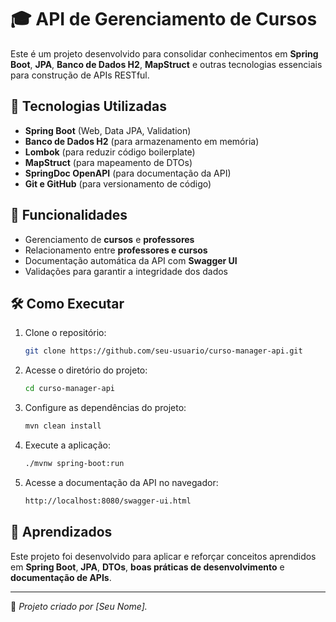 # 🎓 API de Gerenciamento de Cursos

Este é um projeto desenvolvido para consolidar conhecimentos em **Spring Boot**, **JPA**, **Banco de Dados H2**, **MapStruct** e outras tecnologias essenciais para construção de APIs RESTful.

## 🚀 Tecnologias Utilizadas
- **Spring Boot** (Web, Data JPA, Validation)
- **Banco de Dados H2** (para armazenamento em memória)
- **Lombok** (para reduzir código boilerplate)
- **MapStruct** (para mapeamento de DTOs)
- **SpringDoc OpenAPI** (para documentação da API)
- **Git e GitHub** (para versionamento de código)

## 📌 Funcionalidades
- Gerenciamento de **cursos** e **professores**
- Relacionamento entre **professores e cursos**
- Documentação automática da API com **Swagger UI**
- Validações para garantir a integridade dos dados

## 🛠 Como Executar
1. Clone o repositório:
   ```bash  
   git clone https://github.com/seu-usuario/curso-manager-api.git  
   ```  
2. Acesse o diretório do projeto:
   ```bash  
   cd curso-manager-api  
   ```  
3. Configure as dependências do projeto:
   ```bash  
   mvn clean install  
   ```  
4. Execute a aplicação:
   ```bash  
   ./mvnw spring-boot:run  
   ```  
5. Acesse a documentação da API no navegador:
   ```bash  
   http://localhost:8080/swagger-ui.html  
   ```  

## 📖 Aprendizados
Este projeto foi desenvolvido para aplicar e reforçar conceitos aprendidos em **Spring Boot**, **JPA**, **DTOs**, **boas práticas de desenvolvimento** e **documentação de APIs**.

---  

📌 _Projeto criado por [Seu Nome]._  

